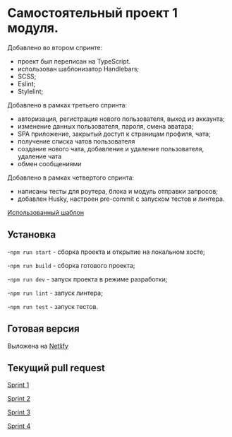 # Самостоятельный проект 1 модуля.
Добавлено во втором спринте:
* проект был переписан на TypeScript.
* использован шаблонизатор Handlebars;
* SCSS;
* Eslint;
* Stylelint;
 
Добавлено в рамках третьего спринта:
* авторизация, регистрация нового пользователя, выход из аккаунта;
* изменение данных пользователя, пароля, смена аватара;
* SPA приложение, закрытый доступ к страницам профиля, чата;
* получение списка чатов пользователя
* создание нового чата, добавление и удаление пользователя, удаление чата
* обмен сообщениями

Добавлено в рамках четвертого спринта:
* написаны тесты для роутера, блока и модуль отправки запросов;
* добавлен Husky, настроен pre-commit с запуском тестов и линтера.

[Использованный шаблон](https://www.figma.com/file/5SdcaCVsZEull9iuLNMdxR/sprint-1?type=design&node-id=0%3A1&t=gijo5ZrRiazu7JcY-1)
## Установка
-`npm run start` - сборка проекта и открытие на локальном хосте;

-`npm run build` - сборка готового проекта;

-`npm run dev` - запуск проекта в режиме разработки;

-`npm run lint` - запуск линтера;

-`npm run test` - запуск тестов.

## Готовая версия
Выложена на [Netlify](https://messangerchat.netlify.app/)

## Текущий pull request
[Sprint 1](https://github.com/gudtae/middle.messenger.praktikum.yandex/pull/1#issue-1747964287)

[Sprint 2](https://github.com/gudtae/middle.messenger.praktikum.yandex/pull/2#issue-1778638810) 

[Sprint 3](https://github.com/gudtae/middle.messenger.praktikum.yandex/pull/3#issue-1848062740)

[Sprint 4](https://github.com/gudtae/middle.messenger.praktikum.yandex/pull/4#issue-1863524915)


